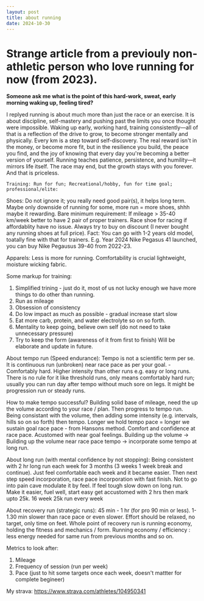 ```yaml
---
layout: post 
title: about running 
date: 2024-10-30
---
```


# Strange article from a previouly non-athletic person who love running for now (from 2023).

**Someone ask me what is the point of this hard-work, sweat, early morning waking up, feeling tired?**

I replyed running is about much more than just the race or an exercise. 
It is about discipline, self-mastery and pushing past the limits you once thought were impossible.
Waking up early, working hard, training consistently—all of that is a reflection of the drive to grow, to become stronger mentally and physically. 
Every km is a step toward self-discovery. 
The real reward isn't in the money, or become more fit, but in the resilience you build,
the peace you find, and the joy of knowing that every day you're becoming a better version of yourself.
Running teaches patience, persistence, and humility—it mirrors life itself.
The race may end, but the growth stays with you forever. And that is priceless.

`Training:
Run for fun; Recreational/hobby, fun for time goal; professional/elite:
`

Shoes:
Do not ignore it; you really need good pair(s), it helps long term.
Maybe only downside of running for some, more run = more shoes, shhh maybe it rewarding. 
Bare minimum requirement: 
If mileage > 35-40 km/week better to have 2 pair of proper trainers. 
Race shoe for racing if affordablity have no issue. 
Always try to buy on discount (I never bought any running shoes at full price).
Fact: You can go with 1-2 years old model, toatally fine with that for trainers. 
E.g. Year 2024 Nike Pegasus 41 launched, you can buy Nike Pegausus 39-40 from 2022-23.  

Apparels: Less is more for running. Comfortability is crucial lightweight, moisture wicking fabric.  

Some markup for training:
1. Simplified trining - just do it, most of us not lucky enough we have more things to do other than running.
2. Run as mileage
3. Obsession of consistency 
4. Do low impact as much as possible - gradual increase start slow
5. Eat more carb, protein, and water electrolyte so on so forth. 
6. Mentality to keep going, believe own self (do not need to take unnecessary pressure)
7. Try to keep the form (awareness of it from first to finish)
Will be elaborate and update in future.


About tempo run (Speed endurance):
Tempo is not a scientific term per se. It is continuous run (unbroken) near race pace as per your goal. - Comfortably hard.
Higher intensity than other runs e.g. easy or long runs.  
There is no rule for it like threshold runs, only means comfortably hard run; usually you can run day after tempo without much sore on legs.
It might be progression run or steady runs. 

How to make tempo successful? 
Building solid base of mileage, need the up the volume  according to your race / plan. Then progress to tempo run. 
Being consistant with the volume, then adding some intensity (e.g. intervals, hills so on so forth) then tempo.
Longer we hold tempo pace = longer we sustain goal race pace - from Hansons method.
Comfort and confidence at race pace. Acustomed with near goal feelings. 
Building up the volume -> Building up the volume near race pace tempo -> incorporate some tempo at long run.

About long run (with mental confidence by not stopping):
Being consistent with 2 hr long run each week for 3 months (3 weeks 1 week break and continue). 
Just feel comfortable each week and it became easier. 
Then next step speed incorporation, race pace incorporation with fast finish. Not to go into pain cave modulate it by feel.
If feel tough slow down on long run.  
Make it easier, fuel well, start easy get accustomed with 2 hrs then mark upto 25k. 
16 week 25k run every week 

About recovery run (strategic runs):
45 min - 1 hr (for pro 90 min or less).
1-1.30 min slower than race pace or even slower.
Effort should be relaxed, no target, only time on feet.
Whole point of recovery run is running economy, holding the fitness and mechanics / form.
Running economy / efficiency : less energy needed for same run from previous months and so on. 

Metrics to look after:
1. Mileage
2. Frequency of session (run per week)
3. Pace (just to hit some targets once each week, doesn't mattter for complete begineer)

My strava: https://www.strava.com/athletes/104950341
